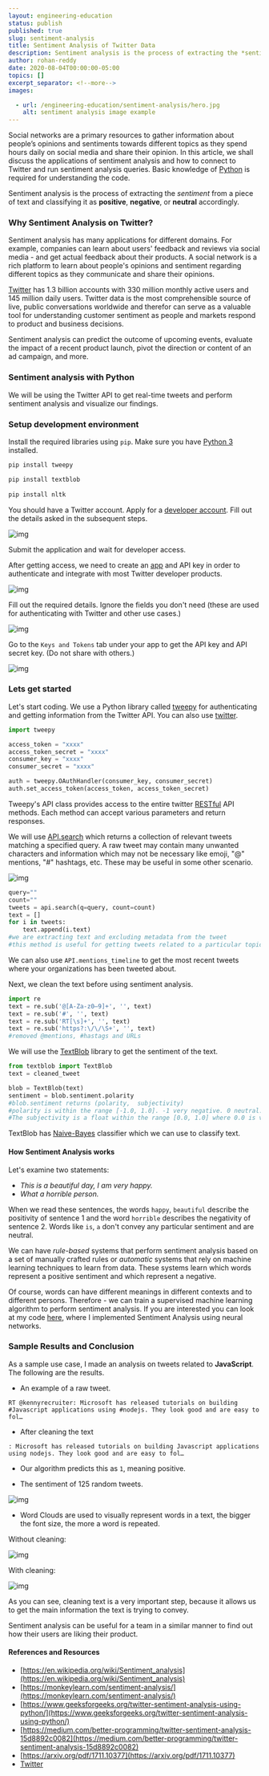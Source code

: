 ```yaml
---
layout: engineering-education
status: publish
published: true
slug: sentiment-analysis
title: Sentiment Analysis of Twitter Data
description: Sentiment analysis is the process of extracting the *sentiment* from a piece of text and to classify it as positive, negative or neutral accordingly.
author: rohan-reddy
date: 2020-08-04T00:00:00-05:00
topics: []
excerpt_separator: <!--more-->
images:

  - url: /engineering-education/sentiment-analysis/hero.jpg
    alt: sentiment analysis image example
---
```

Social networks are a primary resources to gather information about people’s opinions and sentiments towards different topics as they spend hours daily on social media and share their opinion. In this article, we shall discuss the applications of sentiment analysis and how to connect to Twitter and run sentiment analysis queries. Basic knowledge of [Python](https://www.python.org/about/gettingstarted/) is required for understanding the code.
<!--more-->

Sentiment analysis is the process of extracting the *sentiment* from a piece of text and classifying it as **positive**, **negative**, or **neutral** accordingly.

### Why Sentiment Analysis on Twitter?
Sentiment analysis has many applications for different domains. For example, companies can learn about users' feedback and reviews via social media - and get actual feedback about their products. A social network is a rich platform to learn about people's opinions and sentiment regarding different topics as they communicate and share their opinions.

[Twitter](https://twitter.com/) has 1.3 billion accounts with 330 million monthly active users and 145 million daily users. Twitter data is the most comprehensible source of live, public conversations worldwide and therefor can serve as a valuable tool for understanding customer sentiment as people and markets respond to product and business decisions.

Sentiment analysis can predict the outcome of upcoming events, evaluate the impact of a recent product launch, pivot the direction or content of an ad campaign, and more.  

### Sentiment analysis with Python

We will be using the Twitter API to get real-time tweets and perform sentiment analysis and visualize our findings.

### Setup development environment
Install the required libraries using `pip`. Make sure you have [Python 3](https://www.python.org/downloads/) installed.

```bash
pip install tweepy

pip install textblob
 
pip install nltk
 ```
 
 
You should have a Twitter account. Apply for a [developer account](https://developer.twitter.com/en/apply-for-access). Fill out the details asked in the subsequent steps.

![img](/engineering-education/sentiment-analysis/apply.png)

Submit the application and wait for developer access.

After getting access, we need to create an [app](https://developer.twitter.com/en/apps/) and API key in order to authenticate and integrate with most Twitter developer products.

![img](/engineering-education/sentiment-analysis/create1.png)

Fill out the required details. Ignore the fields you don't need (these are used for authenticating with Twitter and other use cases.)

![img](/engineering-education/sentiment-analysis/form.png)

Go to the `Keys and Tokens` tab under your app to get the API key and API secret key. (Do not share with others.)

![img](/engineering-education/sentiment-analysis/tokens.png)

### Lets get started
Let's start coding. We use a Python library called [tweepy](https://tweepy.org) for authenticating and getting information from the Twitter API. You can also use [twitter](https://pypi.org/project/twitter/).

```python
import tweepy

access_token = "xxxx"
access_token_secret = "xxxx"
consumer_key = "xxxx"
consumer_secret = "xxxx"

auth = tweepy.OAuthHandler(consumer_key, consumer_secret)
auth.set_access_token(access_token, access_token_secret)
```
Tweepy's API class provides access to the entire twitter [RESTful](https://www.tutorialspoint.com/restful/restful_introduction.htm) API methods. Each method can accept various parameters and return responses.

We will use [API.search](http://docs.tweepy.org/en/latest/api.html) which returns a collection of relevant tweets matching a specified query. A raw tweet may contain many unwanted characters and information which may not be necessary like emoji, "@" mentions, "#" hashtags, etc. These may be useful in some other scenario.

![img](/engineering-education/sentiment-analysis/search.png)

```python
query=""
count=""
tweets = api.search(q=query, count=count)
text = []
for i in tweets:
	text.append(i.text)
#we are extracting text and excluding metadata from the tweet
#this method is useful for getting tweets related to a particular topic
```
We can also use `API.mentions_timeline` to get the most recent tweets where your organizations has been tweeted about.

Next, we clean the text before using sentiment analysis.

```python
import re
text = re.sub('@[A-Za-z0–9]+', '', text)
text = re.sub('#', '', text)
text = re.sub('RT[\s]+', '', text)
text = re.sub('https?:\/\/\S+', '', text)
#removed @mentions, #hastags and URLs
```
We will use the [TextBlob](https://textblob.readthedocs.io/en/dev/quickstart.html?highlight=sentiment#sentiment-analysis) library to get the sentiment of the text.

```python
from textblob import TextBlob
text = cleaned_tweet

blob = TextBlob(text)
sentiment = blob.sentiment.polarity
#blob.sentiment returns (polarity,  subjectivity)
#polarity is within the range [-1.0, 1.0]. -1 very negative. 0 neutral. 1 very positive
#The subjectivity is a float within the range [0.0, 1.0] where 0.0 is very objective and 1.0 is very subjective.
```
TextBlob has [Naive-Bayes](https://en.wikipedia.org/wiki/Naive_Bayes_classifier) classifier which we can use to classify text.

#### How Sentiment Analysis works
Let's examine two statements:
- *This is a beautiful day, I am very happy.*
- *What a horrible person.*

When we read these sentences, the words `happy`, `beautiful` describe the positivity of sentence 1 and the word `horrible` describes the negativity of sentence 2. Words like `is`, `a` don't convey any particular sentiment and are neutral.

We can have *rule-based* systems that perform sentiment analysis based on a set of manually crafted rules or *automatic* systems that rely on machine learning techniques to learn from data. These systems learn which words represent a positive sentiment and which represent a negative.

Of course, words can have different meanings in different contexts and to different persons. Therefore - we can train a supervised machine learning algorithm to perform sentiment analysis. If you are interested you can look at my code [here](https://github.com/rohanreddych/stuff), where I implemented Sentiment Analysis using neural networks.

### Sample Results and Conclusion
As a sample use case, I made an analysis on tweets related to **JavaScript**. The following are the results.

* An example of a raw tweet.

`RT @kennyrecruiter: Microsoft has released tutorials on building #Javascript applications using #nodejs. They look good and are easy to fol…`

* After cleaning the text

`: Microsoft has released tutorials on building Javascript applications using nodejs. They look good and are easy to fol…`

* Our algorithm predicts this as `1`, meaning positive.

* The sentiment of 125 random tweets.

![img](/engineering-education/sentiment-analysis/bar.png)

* Word Clouds are used to visually represent words in a text, the bigger the font size, the more a word is repeated.

Without cleaning:

![img](/engineering-education/sentiment-analysis/dirty-word.png)

With cleaning:

![img](/engineering-education/sentiment-analysis/clean-word.png)

As you can see, cleaning text is a very important step, because it allows us to get the main information the text is trying to convey.

Sentiment analysis can be useful for a team in a similar manner to find out how their users are liking their product.

#### References and Resources
* [https://en.wikipedia.org/wiki/Sentiment_analysis](https://en.wikipedia.org/wiki/Sentiment_analysis)
* [https://monkeylearn.com/sentiment-analysis/](https://monkeylearn.com/sentiment-analysis/)
* [https://www.geeksforgeeks.org/twitter-sentiment-analysis-using-python/](https://www.geeksforgeeks.org/twitter-sentiment-analysis-using-python/)
* [https://medium.com/better-programming/twitter-sentiment-analysis-15d8892c0082](https://medium.com/better-programming/twitter-sentiment-analysis-15d8892c0082)
* [https://arxiv.org/pdf/1711.10377](https://arxiv.org/pdf/1711.10377)
* [Twitter](https://developer.twitter.com/en/use-cases/analyze)
